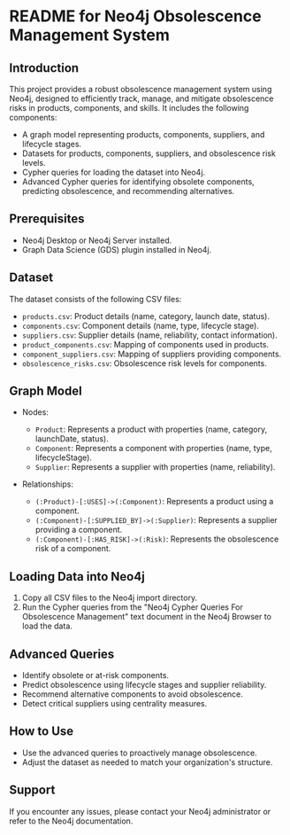 # README for Neo4j Obsolescence Management System

## Introduction

This project provides a robust obsolescence management system using Neo4j, designed to efficiently track, manage, and mitigate obsolescence risks in products, components, and skills. It includes the following components:

* A graph model representing products, components, suppliers, and lifecycle stages.
* Datasets for products, components, suppliers, and obsolescence risk levels.
* Cypher queries for loading the dataset into Neo4j.
* Advanced Cypher queries for identifying obsolete components, predicting obsolescence, and recommending alternatives.

## Prerequisites

* Neo4j Desktop or Neo4j Server installed.
* Graph Data Science (GDS) plugin installed in Neo4j.

## Dataset

The dataset consists of the following CSV files:

* `products.csv`: Product details (name, category, launch date, status).
* `components.csv`: Component details (name, type, lifecycle stage).
* `suppliers.csv`: Supplier details (name, reliability, contact information).
* `product_components.csv`: Mapping of components used in products.
* `component_suppliers.csv`: Mapping of suppliers providing components.
* `obsolescence_risks.csv`: Obsolescence risk levels for components.

## Graph Model

* Nodes:

  * `Product`: Represents a product with properties (name, category, launchDate, status).
  * `Component`: Represents a component with properties (name, type, lifecycleStage).
  * `Supplier`: Represents a supplier with properties (name, reliability).

* Relationships:

  * `(:Product)-[:USES]->(:Component)`: Represents a product using a component.
  * `(:Component)-[:SUPPLIED_BY]->(:Supplier)`: Represents a supplier providing a component.
  * `(:Component)-[:HAS_RISK]->(:Risk)`: Represents the obsolescence risk of a component.

## Loading Data into Neo4j

1. Copy all CSV files to the Neo4j import directory.
2. Run the Cypher queries from the "Neo4j Cypher Queries For Obsolescence Management" text document in the Neo4j Browser to load the data.

## Advanced Queries

* Identify obsolete or at-risk components.
* Predict obsolescence using lifecycle stages and supplier reliability.
* Recommend alternative components to avoid obsolescence.
* Detect critical suppliers using centrality measures.

## How to Use

* Use the advanced queries to proactively manage obsolescence.
* Adjust the dataset as needed to match your organization's structure.

## Support

If you encounter any issues, please contact your Neo4j administrator or refer to the Neo4j documentation.

